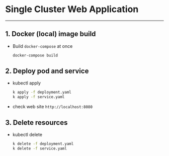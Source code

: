 # Single Cluster Web Application
---
## 1. Docker (local) image build
* Build `docker-compose` at once
    ```sh
    docker-compose build
    ```

## 2. Deploy pod and service
* kubectl apply
    ```sh
    k apply -f deployment.yaml
    k apply -f service.yaml
    ```

* check web site `http://localhost:8080`

## 3. Delete resources
* kubectl delete
    ```sh
    k delete -f deployment.yaml
    k delete -f service.yaml
    ```